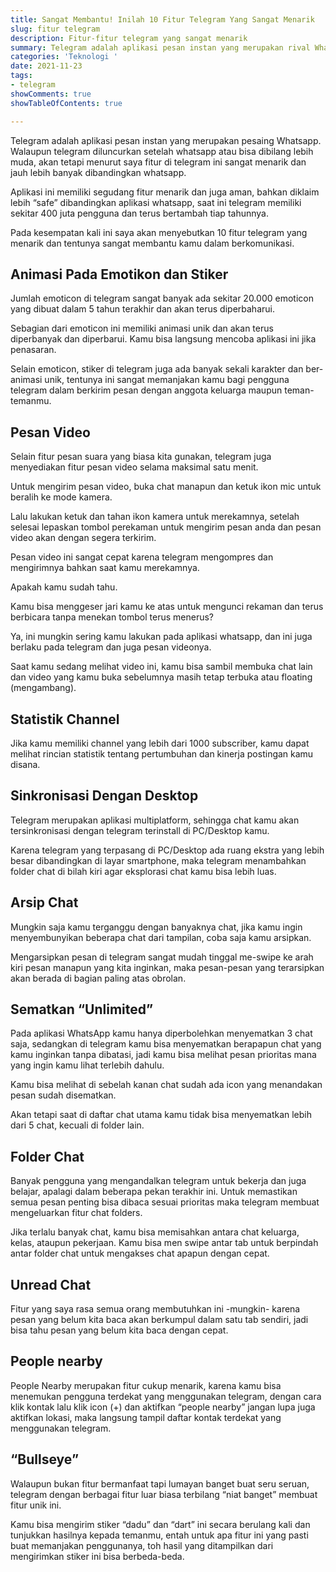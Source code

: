 ```yaml
---
title: Sangat Membantu! Inilah 10 Fitur Telegram Yang Sangat Menarik
slug: fitur telegram
description: Fitur-fitur telegram yang sangat menarik
summary: Telegram adalah aplikasi pesan instan yang merupakan rival Whatsapp. Walaupun usia telegram masih terbilang muda dibandingkan dengan whatsapp, tapi fitur di telegram ini sangat menarik.
categories: 'Teknologi '
date: 2021-11-23
tags:
- telegram
showComments: true
showTableOfContents: true

---
```

Telegram adalah aplikasi pesan instan yang merupakan pesaing Whatsapp. Walaupun telegram diluncurkan setelah whatsapp atau bisa dibilang lebih muda, akan tetapi menurut saya fitur di telegram ini sangat menarik dan jauh lebih banyak dibandingkan whatsapp.

Aplikasi ini memiliki segudang fitur menarik dan juga aman, bahkan diklaim lebih “safe” dibandingkan aplikasi whatsapp, saat ini telegram memiliki sekitar 400 juta pengguna dan terus bertambah tiap tahunnya.

Pada kesempatan kali ini saya akan menyebutkan 10 fitur telegram yang menarik dan tentunya sangat membantu kamu dalam berkomunikasi.

## Animasi Pada Emotikon dan Stiker

Jumlah emoticon di telegram sangat banyak ada sekitar 20.000 emoticon yang dibuat dalam 5 tahun terakhir dan akan terus diperbaharui.

Sebagian dari emoticon ini memiliki animasi unik dan akan terus diperbanyak dan diperbarui. Kamu bisa langsung mencoba aplikasi ini jika penasaran.

Selain emoticon, stiker di telegram juga ada banyak sekali karakter dan ber-animasi unik, tentunya ini sangat memanjakan kamu bagi pengguna telegram dalam berkirim pesan dengan anggota keluarga maupun teman-temanmu.

## Pesan Video

Selain fitur pesan suara yang biasa kita gunakan, telegram juga menyediakan fitur pesan video selama maksimal satu menit.

Untuk mengirim pesan video, buka chat manapun dan ketuk ikon mic untuk beralih ke mode kamera.

Lalu lakukan ketuk dan tahan ikon kamera untuk merekamnya, setelah selesai lepaskan tombol perekaman untuk mengirim pesan anda dan pesan video akan dengan segera terkirim.

Pesan video ini sangat cepat karena telegram mengompres dan mengirimnya bahkan saat kamu merekamnya.

Apakah kamu sudah tahu.

Kamu bisa menggeser jari kamu ke atas untuk mengunci rekaman dan terus berbicara tanpa menekan tombol terus menerus?

Ya, ini mungkin sering kamu lakukan pada aplikasi whatsapp, dan ini juga berlaku pada telegram dan juga pesan videonya.

Saat kamu sedang melihat video ini, kamu bisa sambil membuka chat lain dan video yang kamu buka sebelumnya masih tetap terbuka atau floating (mengambang).

## Statistik Channel

Jika kamu memiliki channel yang lebih dari 1000 subscriber, kamu dapat melihat rincian statistik tentang pertumbuhan dan kinerja postingan kamu disana.

## Sinkronisasi Dengan Desktop

Telegram merupakan aplikasi multiplatform, sehingga chat kamu akan tersinkronisasi dengan telegram terinstall di PC/Desktop kamu.

Karena telegram yang terpasang di PC/Desktop ada ruang ekstra yang lebih besar dibandingkan di layar smartphone, maka telegram menambahkan folder chat di bilah kiri agar eksplorasi chat kamu bisa lebih luas.

## Arsip Chat

Mungkin saja kamu terganggu dengan banyaknya chat, jika kamu ingin menyembunyikan beberapa chat dari tampilan, coba saja kamu arsipkan.

Mengarsipkan pesan di telegram sangat mudah tinggal me-swipe ke arah kiri pesan manapun yang kita inginkan, maka pesan-pesan yang terarsipkan akan berada di bagian paling atas obrolan.

## Sematkan “Unlimited”

Pada aplikasi WhatsApp kamu hanya diperbolehkan menyematkan 3 chat saja, sedangkan di telegram kamu bisa menyematkan berapapun chat yang kamu inginkan tanpa dibatasi, jadi kamu bisa melihat pesan prioritas mana yang ingin kamu lihat terlebih dahulu.

Kamu bisa melihat di sebelah kanan chat sudah ada icon yang menandakan pesan sudah disematkan.

Akan tetapi saat di daftar chat utama kamu tidak bisa menyematkan lebih dari 5 chat, kecuali di folder lain.

## Folder Chat

Banyak pengguna yang mengandalkan telegram untuk bekerja dan juga belajar, apalagi dalam beberapa pekan terakhir ini. Untuk memastikan semua pesan penting bisa dibaca sesuai prioritas maka telegram membuat mengeluarkan fitur chat folders.

Jika terlalu banyak chat, kamu bisa memisahkan antara chat keluarga, kelas, ataupun pekerjaan. Kamu bisa men swipe antar tab untuk berpindah antar folder chat untuk mengakses chat apapun dengan cepat.

## Unread Chat

Fitur yang saya rasa semua orang membutuhkan ini -mungkin- karena pesan yang belum kita baca akan berkumpul dalam satu tab sendiri, jadi bisa tahu pesan yang belum kita baca dengan cepat.

## People nearby

People Nearby merupakan fitur cukup menarik, karena kamu bisa menemukan pengguna terdekat yang menggunakan telegram, dengan cara klik kontak lalu klik icon (+) dan aktifkan “people nearby” jangan lupa juga aktifkan lokasi, maka langsung tampil daftar kontak terdekat yang menggunakan telegram.

## “Bullseye”

Walaupun bukan fitur bermanfaat tapi lumayan banget buat seru seruan, telegram dengan berbagai fitur luar biasa terbilang “niat banget” membuat fitur unik ini.

Kamu bisa mengirim stiker “dadu” dan “dart” ini secara berulang kali dan tunjukkan hasilnya kepada temanmu, entah untuk apa fitur ini yang pasti buat memanjakan penggunanya, toh hasil yang ditampilkan dari mengirimkan stiker ini bisa berbeda-beda.